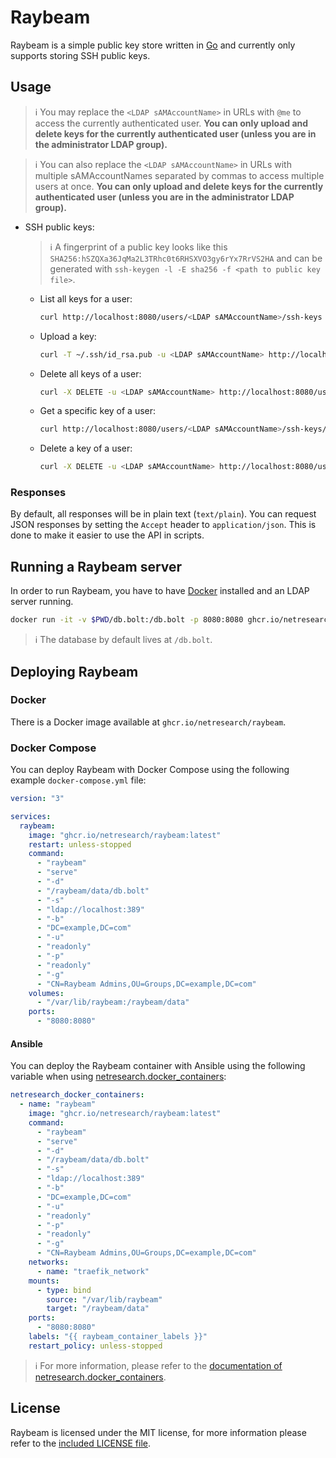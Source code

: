 # Raybeam

Raybeam is a simple public key store written in [Go](https://go.dev/) and currently only supports storing SSH public
keys.

## Usage

> ℹ️ You may replace the `<LDAP sAMAccountName>` in URLs with `@me` to access the currently authenticated user. **You
> can only upload and delete keys for the currently authenticated user (unless you are in the administrator LDAP group).**

> ℹ️ You can also replace the `<LDAP sAMAccountName>` in URLs with multiple sAMAccountNames separated by commas to
> access multiple users at once. **You can only upload and delete keys for the currently authenticated user (unless you
> are in the administrator LDAP group).**

- SSH public keys:

  > ️️ℹ️ A fingerprint of a public key looks like this `SHA256:hSZQXa36JqMa2L3TRhc0t6RHSXVO3gy6rYx7RrVS2HA` and can be
  > generated with `ssh-keygen -l -E sha256 -f <path to public key file>`.

  - List all keys for a user:
    ```bash
    curl http://localhost:8080/users/<LDAP sAMAccountName>/ssh-keys
    ```
  - Upload a key:
    ```bash
    curl -T ~/.ssh/id_rsa.pub -u <LDAP sAMAccountName> http://localhost:8080/users/<LDAP sAMAccountName>/ssh-keys
    ```
  - Delete all keys of a user:
    ```bash
    curl -X DELETE -u <LDAP sAMAccountName> http://localhost:8080/users/<LDAP sAMAccountName>/ssh-keys
    ```
  - Get a specific key of a user:
    ```bash
    curl http://localhost:8080/users/<LDAP sAMAccountName>/ssh-keys/<SHA256 fingerprint>
    ```
  - Delete a key of a user:
    ```bash
    curl -X DELETE -u <LDAP sAMAccountName> http://localhost:8080/users/<LDAP sAMAccountName>/ssh-keys/<SHA256 fingerprint>
    ```

### Responses

By default, all responses will be in plain text (`text/plain`). You can request JSON responses by setting the
`Accept` header to `application/json`. This is done to make it easier to use the API in scripts.

## Running a Raybeam server

In order to run Raybeam, you have to have [Docker](https://www.docker.com/) installed and an LDAP server running.

```bash
docker run -it -v $PWD/db.bolt:/db.bolt -p 8080:8080 ghcr.io/netresearch/raybeam raybeam serve -s ldap://localhost:389 -b ou=users,dc=example,dc=com -u readonly -p readonly -g cn=Admin,ou=groups,dc=example,dc=com
```

> ℹ️ The database by default lives at `/db.bolt`.

## Deploying Raybeam

### Docker

There is a Docker image available at `ghcr.io/netresearch/raybeam`.

### Docker Compose

You can deploy Raybeam with Docker Compose using the following example `docker-compose.yml` file:

```yml
version: "3"

services:
  raybeam:
    image: "ghcr.io/netresearch/raybeam:latest"
    restart: unless-stopped
    command:
      - "raybeam"
      - "serve"
      - "-d"
      - "/raybeam/data/db.bolt"
      - "-s"
      - "ldap://localhost:389"
      - "-b"
      - "DC=example,DC=com"
      - "-u"
      - "readonly"
      - "-p"
      - "readonly"
      - "-g"
      - "CN=Raybeam Admins,OU=Groups,DC=example,DC=com"
    volumes:
      - "/var/lib/raybeam:/raybeam/data"
    ports:
      - "8080:8080"
```

#### Ansible

You can deploy the Raybeam container with Ansible using the following variable when using [netresearch.docker_containers](https://github.com/netresearch/ansible_role_docker_containers):

```yaml
netresearch_docker_containers:
  - name: "raybeam"
    image: "ghcr.io/netresearch/raybeam:latest"
    command:
      - "raybeam"
      - "serve"
      - "-d"
      - "/raybeam/data/db.bolt"
      - "-s"
      - "ldap://localhost:389"
      - "-b"
      - "DC=example,DC=com"
      - "-u"
      - "readonly"
      - "-p"
      - "readonly"
      - "-g"
      - "CN=Raybeam Admins,OU=Groups,DC=example,DC=com"
    networks:
      - name: "traefik_network"
    mounts:
      - type: bind
        source: "/var/lib/raybeam"
        target: "/raybeam/data"
    ports:
      - "8080:8080"
    labels: "{{ raybeam_container_labels }}"
    restart_policy: unless-stopped
```

> ℹ For more information, please refer to the [documentation of netresearch.docker_containers](https://github.com/netresearch/ansible_role_docker_containers#container-definition).

## License

Raybeam is licensed under the MIT license, for more information please refer to the [included LICENSE file](LICENSE).
